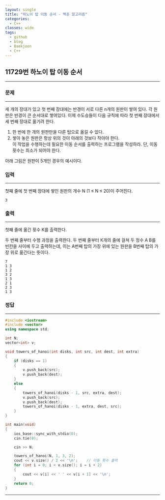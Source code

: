 ```yaml
---
layout: single
title: "하노이 탑 이동 순서 - 백준 알고리즘"
categories:
  - C++
classes: wide
tags:
  - github
  - blog
  - Baekjoon
  - C++
---
```

## 11729번 **하노이 탑 이동 순서**
---

### 문제
---
세 개의 장대가 있고 첫 번째 장대에는 반경이 서로 다른 n개의 원판이 쌓여 있다. 각 원판은 반경이 큰 순서대로 쌓여있다. 이제 수도승들이 다음 규칙에 따라 첫 번째 장대에서 세 번째 장대로 옮기려 한다.  

1. 한 번에 한 개의 원판만을 다른 탑으로 옮길 수 있다.  
2. 쌓아 놓은 원판은 항상 위의 것이 아래의 것보다 작아야 한다.  
이 작업을 수행하는데 필요한 이동 순서를 출력하는 프로그램을 작성하라. 단, 이동 횟수는 최소가 되어야 한다.  

아래 그림은 원판이 5개인 경우의 예시이다.

### 입력
---
첫째 줄에 첫 번째 장대에 쌓인 원판의 개수 N (1 ≤ N ≤ 20)이 주어진다.  
```
3
```

### 출력
---
첫째 줄에 옮긴 횟수 K를 출력한다.

두 번째 줄부터 수행 과정을 출력한다. 두 번째 줄부터 K개의 줄에 걸쳐 두 정수 A B를 빈칸을 사이에 두고 출력하는데, 이는 A번째 탑의 가장 위에 있는 원판을 B번째 탑의 가장 위로 옮긴다는 뜻이다.  
```
7
1 3
1 2
3 2
1 3
2 1
2 3
1 3
```

### 정답
---
```c++
#include <iostream>
#include <vector>
using namespace std;

int N;
vector<int> v;

void towers_of_hanoi(int disks, int src, int dest, int extra)
{
	if (disks == 1)
	{
		v.push_back(src);
		v.push_back(dest);
	}
	else
	{
		towers_of_hanoi(disks - 1, src, extra, dest);
		v.push_back(src);
		v.push_back(dest);
		towers_of_hanoi(disks - 1, extra, dest, src);
	}
}

int main(void)
{
	ios_base::sync_with_stdio(0);
	cin.tie(0);

	cin >> N;

	towers_of_hanoi(N, 1, 3, 2);
	cout << v.size() / 2 << '\n';    // 이동 횟수 출력
	for (int i = 0; i < v.size(); i = i + 2)
	{
		cout << v[i] << ' ' << v[i + 1] << '\n';
	}
	return 0;
}
```
---
